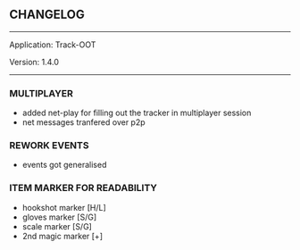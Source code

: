 ## CHANGELOG

---

Application:    Track-OOT

Version:        1.4.0

---

### MULTIPLAYER
- added net-play for filling out the tracker in multiplayer session
- net messages tranfered over p2p

### REWORK EVENTS
- events got generalised

### ITEM MARKER FOR READABILITY
- hookshot marker [H/L]
- gloves marker [S/G]
- scale marker [S/G]
- 2nd magic marker [+]
